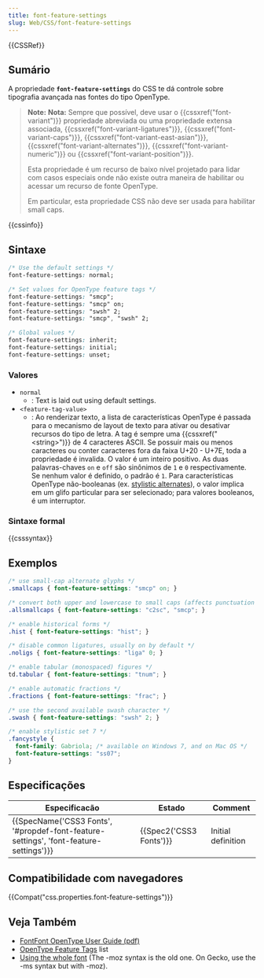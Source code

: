 ```yaml
---
title: font-feature-settings
slug: Web/CSS/font-feature-settings
---
```

{{CSSRef}}

## Sumário

A propriedade **`font-feature-settings`** do CSS te dá controle sobre tipografia avançada nas fontes do tipo OpenType.

> **Note:** **Nota:** Sempre que possível, deve usar o {{cssxref("font-variant")}} propriedade abreviada ou uma propriedade extensa associada, {{cssxref("font-variant-ligatures")}}, {{cssxref("font-variant-caps")}}, {{cssxref("font-variant-east-asian")}}, {{cssxref("font-variant-alternates")}}, {{cssxref("font-variant-numeric")}} ou {{cssxref("font-variant-position")}}.
>
> Esta propriedade é um recurso de baixo nível projetado para lidar com casos especiais onde não existe outra maneira de habilitar ou acessar um recurso de fonte OpenType.
>
> Em particular, esta propriedade CSS não deve ser usada para habilitar small caps.

{{cssinfo}}

## Sintaxe

```css
/* Use the default settings */
font-feature-settings: normal;

/* Set values for OpenType feature tags */
font-feature-settings: "smcp";
font-feature-settings: "smcp" on;
font-feature-settings: "swsh" 2;
font-feature-settings: "smcp", "swsh" 2;

/* Global values */
font-feature-settings: inherit;
font-feature-settings: initial;
font-feature-settings: unset;
```

### Valores

- `normal`
  - : Text is laid out using default settings.
- `<feature-tag-value>`
  - : Ao renderizar texto, a lista de características OpenType é passada para o mecanismo de layout de texto para ativar ou desativar recursos do tipo de letra. A tag é sempre uma {{cssxref("&lt;string&gt;")}} de 4 caracteres ASCII. Se possuir mais ou menos caracteres ou conter caracteres fora da faixa U+20 - U+7E, toda a propriedade é invalida.
    O valor é um inteiro positivo. As duas palavras-chaves `on` e `off` são sinônimos de `1` e `0` respectivamente. Se nenhum valor é definido, o padrão é `1`. Para características OpenType não-booleanas (ex. [stylistic alternates](http://www.microsoft.com/typography/otspec/features_pt.htm#salt)), o valor implica em um glifo particular para ser selecionado; para valores booleanos, é um interruptor.

### Sintaxe formal

{{csssyntax}}

## Exemplos

```css
/* use small-cap alternate glyphs */
.smallcaps { font-feature-settings: "smcp" on; }

/* convert both upper and lowercase to small caps (affects punctuation also) */
.allsmallcaps { font-feature-settings: "c2sc", "smcp"; }

/* enable historical forms */
.hist { font-feature-settings: "hist"; }

/* disable common ligatures, usually on by default */
.noligs { font-feature-settings: "liga" 0; }

/* enable tabular (monospaced) figures */
td.tabular { font-feature-settings: "tnum"; }

/* enable automatic fractions */
.fractions { font-feature-settings: "frac"; }

/* use the second available swash character */
.swash { font-feature-settings: "swsh" 2; }

/* enable stylistic set 7 */
.fancystyle {
  font-family: Gabriola; /* available on Windows 7, and on Mac OS */
  font-feature-settings: "ss07";
}
```

## Especificações

| Especificacão                                                                                                    | Estado                           | Comment            |
| ---------------------------------------------------------------------------------------------------------------- | -------------------------------- | ------------------ |
| {{SpecName('CSS3 Fonts', '#propdef-font-feature-settings', 'font-feature-settings')}} | {{Spec2('CSS3 Fonts')}} | Initial definition |

## Compatibilidade com navegadores

{{Compat("css.properties.font-feature-settings")}}

## Veja Também

- [FontFont OpenType User Guide (pdf)](https://www.fontfont.com/staticcontent/downloads/FF_OT_User_Guide.pdf)
- [OpenType Feature Tags](http://www.microsoft.com/typography/otspec/featurelist.htm) list
- [Using the whole font](http://blogs.msdn.com/b/ie/archive/2012/01/09/css-corner-using-the-whole-font.aspx) (The -moz syntax is the old one. On Gecko, use the -ms syntax but with -moz).
